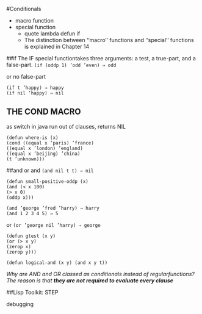 #Conditionals
- macro function
- special function
	- quote lambda defun if
	- The distinction between ‘‘macro’’ functions and ‘‘special’’ functions is explained in Chapter 14

##if
The IF special functiontakes three arguments: a test, a true-part, and a false-part.
`(if (oddp 1) ’odd ’even) ⇒ odd`

or no false-part

	(if t ’happy) ⇒ happy
	(if nil ’happy) ⇒ nil

## THE COND MACRO
as switch in java 
run out of clauses, returns NIL

	(defun where-is (x)
	(cond ((equal x ’paris) ’france)
	((equal x ’london) ’england)
	((equal x ’beijing) ’china)
	(t ’unknown)))

##and or
and `(and nil t t) ⇒ nil`

	(defun small-positive-oddp (x)
	(and (< x 100)
	(> x 0)
	(oddp x)))

	(and ’george ’fred ’harry) ⇒ harry
	(and 1 2 3 4 5) ⇒ 5
or `(or ’george nil ’harry) ⇒ george`

	(defun gtest (x y)
	(or (> x y)
	(zerop x)
	(zerop y)))

`(defun logical-and (x y) (and x y t))`

*Why are AND and OR classed as conditionals instead of regularfunctions?
The reason is that **they are not required to evaluate every clause***

##Lisp Toolkit: STEP

debugging